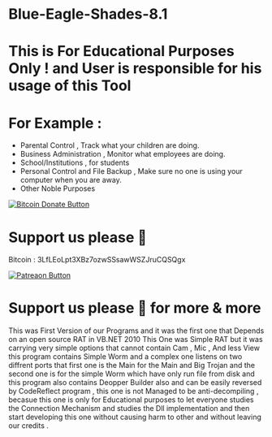 # Blue-Eagle-Shades-8.1
# This is For Educational Purposes Only ! and User is responsible for his usage of this Tool

# For Example : 
- Parental Control , Track what your children are doing.
- Business Administration , Monitor what employees are doing.
- School/Institutions , for students
- Personal Control and File Backup , Make sure no one is using your computer when you are away.
- Other Noble Purposes

[![Bitcoin Donate Button](https://raw.githubusercontent.com/SaherBlueEagle/XPR-2020-Free/master/Bitcoin-Donate-button.png)](https://www.facebook.com/NsBleeD/posts/)
# Support us please 🥰  
Bitcoin : 3LfLEoLpt3XBz7ozwSSsawWSZJruCQSQgx

[![Patreaon Button](https://raw.githubusercontent.com/SaherBlueEagle/XPR-2020-Free/master/patreon_button2.png)](https://www.patreon.com/BlueEagle)
# Support us please 🥰 for more & more  

This was First Version of our Programs and it was the first one that Depends on an open source RAT in VB.NET 2010 
This One was Simple RAT but it was carrying very simple options that cannot contain Cam , Mic , And less View this program contains Simple Worm and a complex one listens on two diffrent ports that first one is the Main for the Main and Big Trojan and the second one is for the simple Worm which have only run file from disk and this program also contains Deopper Builder also and can be easily reversed by CodeReflect program , this one is not Managed to be anti-decompiling , becasue this one is only for Educational purposes to let everyone studies the Connection Mechanism and studies the Dll implementation and then start developing this one without causing harm to other and without leaving our credits .
